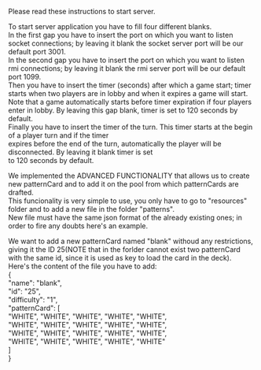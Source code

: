 Please read these instructions to start server.

To start server application you have to fill four different blanks.  
In the first gap you have to insert the port on which you want to listen socket connections; by leaving it blank
the socket server port will be our default port 3001.  
In the second gap you have to insert the port on which you want to listen rmi connections; by leaving it blank
the rmi server port will be our default port 1099.  
Then you have to insert the timer (seconds) after which a game start; timer starts when two players are in lobby and
when it expires a game will start. Note that a game automatically starts before timer expiration if four players  
enter in lobby. By leaving this gap blank, timer is set to 120 seconds by default.  
Finally you have to insert  the timer of the turn. This timer starts at the begin of a player turn and if the timer  
expires before the end of the turn, automatically the player will be disconnected. By leaving it blank timer is set  
to 120 seconds by default.

We implemented the ADVANCED FUNCTIONALITY  that allows us to create new patternCard and to add it on the pool from which patternCards are drafted.  
This funcionality is very simple to use, you only have to go to "resources" folder and to add a new file in the folder "patterns".  
New file must have the same json format of the already existing ones; in order to fire any doubts here's an example.

We want to add a new patternCard named "blank" withoud any restrictions, giving it the ID 25(NOTE that in the forlder cannot exist two patternCard with the same id, since it is used as key to load the card in the deck).  
Here's the content of the file you have to add:  
{  
  "name": "blank",  
  "id": "25",  
  "difficulty": "1",  
  "patternCard": [  
    "WHITE", "WHITE", "WHITE", "WHITE", "WHITE",  
    "WHITE", "WHITE", "WHITE", "WHITE", "WHITE",  
    "WHITE", "WHITE", "WHITE", "WHITE", "WHITE",  
    "WHITE", "WHITE", "WHITE", "WHITE", "WHITE"  
  ]  
}
